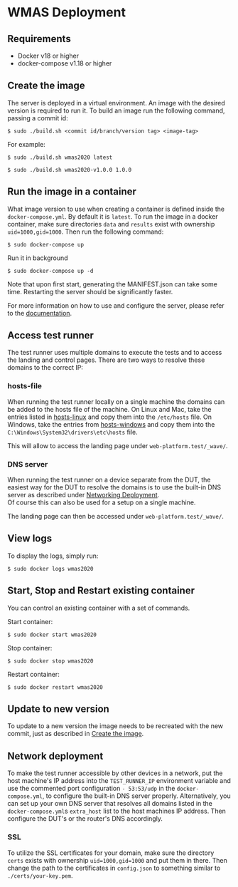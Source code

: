 # WMAS Deployment

## Requirements

- Docker v18 or higher
- docker-compose v1.18 or higher

## Create the image

The server is deployed in a virtual environment. An image with the desired version is required to run it. To build an image run the following command, passing a commit id:

```
$ sudo ./build.sh <commit id/branch/version tag> <image-tag>
```

For example:

```
$ sudo ./build.sh wmas2020 latest
```

```
$ sudo ./build.sh wmas2020-v1.0.0 1.0.0
```

## Run the image in a container

What image version to use when creating a container is defined inside the `docker-compose.yml`. By default it is `latest`. To run the image in a docker container, make sure directories `data` and `results` exist with ownership `uid=1000,gid=1000`. Then run the following command:

```
$ sudo docker-compose up
```

Run it in background

```
$ sudo docker-compose up -d
```

Note that upon first start, generating the MANIFEST.json can take some time. Restarting the server should be significantly faster.

For more information on how to use and configure the server, please refer to the [documentation](https://github.com/cta-wave/WMAS/tree/wmas2020/tools/wave/docs).

## Access test runner

The test runner uses multiple domains to execute the tests and to access the landing and control pages. There are two ways to resolve these domains to the correct IP:

### hosts-file

When running the test runner locally on a single machine the domains can be added to the hosts file of the machine. On Linux and Mac, take the entries listed in [hosts-linux](./hosts-linux.txt) and copy them into the `/etc/hosts` file. On Windows, take the entries from [hosts-windows](./hosts-windows.txt) and copy them into the `C:\Windows\System32\drivers\etc\hosts` file.

This will allow to access the landing page under `web-platform.test/_wave/`.

### DNS server

When running the test runner on a device separate from the DUT, the easiest way for the DUT to resolve the domains is to use the built-in DNS server as described under [Networking Deployment](#network-deployment).  
Of course this can also be used for a setup on a single machine.

The landing page can then be accessed under `web-platform.test/_wave/`.


## View logs

To display the logs, simply run:

```
$ sudo docker logs wmas2020
```

## Start, Stop and Restart existing container

You can control an existing container with a set of commands.

Start container:

```
$ sudo docker start wmas2020
```

Stop container:

```
$ sudo docker stop wmas2020
```

Restart container:

```
$ sudo docker restart wmas2020
```

## Update to new version

To update to a new version the image needs to be recreated with the new commit, just as described in [Create the image](#create-the-image).

## Network deployment

To make the test runner accessible by other devices in a network, put the host machine's IP address into the `TEST_RUNNER_IP` environment variable and use the commented port configuration `- 53:53/udp` in the `docker-compose.yml`, to configure the built-in DNS server properly. Alternatively, you can set up your own DNS server that resolves all domains listed in the `docker-compose.yml`s `extra_host` list to the host machines IP address. Then configure the DUT's or the router's DNS accordingly.

### SSL

To utilize the SSL certificates for your domain, make sure the directory `certs` exists with ownership `uid=1000,gid=1000` and put them in there. Then change the path to the certificates in `config.json` to something similar to `./certs/your-key.pem`.
